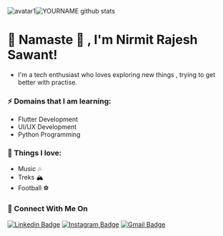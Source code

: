 
![avatar1](https://user-images.githubusercontent.com/45462725/88569389-ffc42c00-d057-11ea-806a-ed903aa28087.gif)![YOURNAME github stats](https://github-readme-stats.vercel.app/api?username=NirmitSawant&show_icons=true&hide_border=true)
# 🙏 Namaste 🙏 , I'm Nirmit Rajesh Sawant!
- I'm a tech enthusiast who loves exploring new things , trying to get better with practise. 
### ⚡ Domains that I am learning:                                 
- Flutter Development                          
- UI/UX Development                              
- Python Programming                          

### 🖤 Things I love:
- Music 🎶
- Treks 🏔
- Football ⚽️

### 🚀 Connect With Me On
[![Linkedin Badge](https://img.shields.io/badge/%20-NirmitSawant-blue?style=flat-square&logo=Linkedin&logoColor=white&link=https://www.linkedin.com/in/nirmit-sawant/)](https://www.linkedin.com/in/nirmit-sawant/)
[![Instagram Badge](https://img.shields.io/badge/%20-NirmitSawant-ff69b4?style=flat-square&logo=Instagram&logoColor=white&link=https://www.instagram.com/SawantNirmit/)](https://www.instagram.com/SawantNirmit/)
[![Gmail Badge](https://img.shields.io/badge/-sawantnirmit-d14836?style=flat-square&logo=Gmail&logoColor=white&link=mailto:sawantnirmit@gmail.com)](mailto:sawantnirmit@gmail.com)
